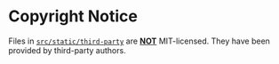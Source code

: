 # Copyright Notice

Files in [`src/static/third-party`](./src/static/third-party) are <u>**NOT**</u> MIT-licensed.
They have been provided by third-party authors.
